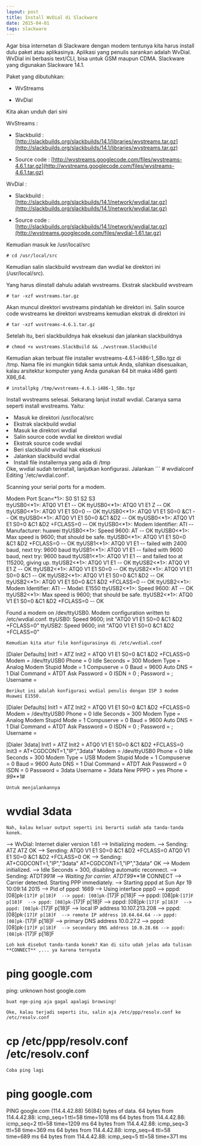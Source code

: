 ```yaml
---
layout: post
title: Install WvDial di Slackware
date: 2015-04-01
tags: slackware
---
```


Agar bisa internetan di Slackware dengan modem tentunya kita harus install dulu paket atau aplikasinya. Aplikasi yang penulis sarankan adalah WvDial. WvDial ini berbasis text/CLI, bisa untuk GSM maupun CDMA. Slackware yang digunakan Slackware 14.1.

Paket yang dibutuhkan:

* WvStreams

* WvDial


Kita akan unduh dari sini

WvStreams : 

- Slackbuild : [http://slackbuilds.org/slackbuilds/14.1/libraries/wvstreams.tar.gz](http://slackbuilds.org/slackbuilds/14.1/libraries/wvstreams.tar.gz)

- Source code : [http://wvstreams.googlecode.com/files/wvstreams-4.6.1.tar.gz](http://wvstreams.googlecode.com/files/wvstreams-4.6.1.tar.gz)
 
WvDial :

- Slackbuild : [http://slackbuilds.org/slackbuilds/14.1/network/wvdial.tar.gz](http://slackbuilds.org/slackbuilds/14.1/network/wvdial.tar.gz)

- Source code : [http://slackbuilds.org/slackbuilds/14.1/network/wvdial.tar.gz](http://wvstreams.googlecode.com/files/wvdial-1.61.tar.gz)


Kemudian masuk ke /usr/local/src
```
# cd /usr/local/src
```

Kemudian salin slackbuild wvstream dan wvdial ke direktori ini (/usr/local/src).

Yang harus diinstall dahulu adalah wvstreams. Ekstrak slackbuild wvstream
```
# tar -xzf wvstreams.tar.gz
```

Akan muncul direktori wvstreams pindahlah ke direktori ini. Salin source code wvstreams ke direktori wvstreams kemudian ekstrak di direktori ini
```
# tar -xzf wvstreams-4.6.1.tar.gz
```

Setelah itu, beri slackbuildnya hak eksekusi dan jalankan slackbuildnya
```
# chmod +x wvstreams.SlackBuild && ./wvstream.SlackBuild
```

Kemudian akan terbuat file installer wvstreams-4.6.1-i486-1_SBo.tgz di /tmp. Nama file ini mungkin tidak sama untuk Anda, silahkan disesuaikan, kalau arsitektur komputer yang Anda gunakan 64 bit maka i486 ganti X86_64.
```
# installpkg /tmp/wvstreams-4.6.1-i486-1_SBo.tgz
```

Install wvstreams selesai. Sekarang lanjut install wvdial. Caranya sama seperti install wvstreams. Yaitu:
<li>Masuk ke direktori /usr/local/src</li>
<li>Ekstrak slackbuild wvdial</li>
<li>Masuk ke direktori wvdial</li>
<li>Salin source code wvdial ke direktori wvdial</li>
<li>Ekstrak source code wvdial</li>
<li>Beri slackbuild wvdial hak eksekusi</li>
<li>Jalankan slackbuild wvdial</li>
<li>Install file installernya yang ada di /tmp</li>
Oke, wvdial sudah terinstall, lanjutkan konfigurasi. Jalankan
```
# wvdialconf
Editing '/etc/wvdial.conf'.

Scanning your serial ports for a modem.

Modem Port Scan<*1>: S0   S1   S2   S3   
ttyUSB0<*1>: ATQ0 V1 E1 -- OK
ttyUSB0<*1>: ATQ0 V1 E1 Z -- OK
ttyUSB0<*1>: ATQ0 V1 E1 S0=0 -- OK
ttyUSB0<*1>: ATQ0 V1 E1 S0=0 &C1 -- OK
ttyUSB0<*1>: ATQ0 V1 E1 S0=0 &C1 &D2 -- OK
ttyUSB0<*1>: ATQ0 V1 E1 S0=0 &C1 &D2 +FCLASS=0 -- OK
ttyUSB0<*1>: Modem Identifier: ATI -- Manufacturer: huawei
ttyUSB0<*1>: Speed 9600: AT -- OK
ttyUSB0<*1>: Max speed is 9600; that should be safe.
ttyUSB0<*1>: ATQ0 V1 E1 S0=0 &C1 &D2 +FCLASS=0 -- OK
ttyUSB1<*1>: ATQ0 V1 E1 -- failed with 2400 baud, next try: 9600 baud
ttyUSB1<*1>: ATQ0 V1 E1 -- failed with 9600 baud, next try: 9600 baud
ttyUSB1<*1>: ATQ0 V1 E1 -- and failed too at 115200, giving up.
ttyUSB2<*1>: ATQ0 V1 E1 -- OK
ttyUSB2<*1>: ATQ0 V1 E1 Z -- OK
ttyUSB2<*1>: ATQ0 V1 E1 S0=0 -- OK
ttyUSB2<*1>: ATQ0 V1 E1 S0=0 &C1 -- OK
ttyUSB2<*1>: ATQ0 V1 E1 S0=0 &C1 &D2 -- OK
ttyUSB2<*1>: ATQ0 V1 E1 S0=0 &C1 &D2 +FCLASS=0 -- OK
ttyUSB2<*1>: Modem Identifier: ATI -- Model: E1550
ttyUSB2<*1>: Speed 9600: AT -- OK
ttyUSB2<*1>: Max speed is 9600; that should be safe.
ttyUSB2<*1>: ATQ0 V1 E1 S0=0 &C1 &D2 +FCLASS=0 -- OK

Found a modem on /dev/ttyUSB0.
Modem configuration written to /etc/wvdial.conf.
ttyUSB0<Info>: Speed 9600; init "ATQ0 V1 E1 S0=0 &C1 &D2 +FCLASS=0"
ttyUSB2<Info>: Speed 9600; init "ATQ0 V1 E1 S0=0 &C1 &D2 +FCLASS=0"
```
Kemudian kita atur file konfigurasinya di /etc/wvdial.conf
```
[Dialer Defaults]
Init1 = ATZ
Init2 = ATQ0 V1 E1 S0=0 &C1 &D2 +FCLASS=0
Modem = /dev/ttyUSB0
Phone = 0
Idle Seconds = 300
Modem Type = Analog Modem
Stupid Mode = 1
Compuserve = 0
Baud = 9600
Auto DNS = 1
Dial Command = ATDT
Ask Password = 0
ISDN = 0
; Password = <Your Password>
; Username = <Your Login Name>
```
Berikut ini adalah konfigurasi wvdial penulis dengan ISP 3 modem Huawei E1550.
```
[Dialer Defaults]
Init1 = ATZ
Init2 = ATQ0 V1 E1 S0=0 &C1 &D2 +FCLASS=0
Modem = /dev/ttyUSB0
Phone = 0
Idle Seconds = 300
Modem Type = Analog Modem
Stupid Mode = 1
Compuserve = 0
Baud = 9600
Auto DNS = 1
Dial Command = ATDT
Ask Password = 0
ISDN = 0
; Password = <Your Password>
; Username = <Your Login Name>


[Dialer 3data]
Init1 = ATZ
Init2 = ATQ0 V1 E1 S0=0 &C1 &D2 +FCLASS=0
Init3 = AT+CGDCONT=1,"IP","3data"
Modem = /dev/ttyUSB0
Phone = 0
Idle Seconds = 300
Modem Type = USB Modem
Stupid Mode = 1
Compuserve = 0
Baud = 9600
Auto DNS = 1
Dial Command = ATDT
Ask Password = 0
ISDN = 0
Password = 3data
Username = 3data
New PPPD = yes
Phone = *99***1#
```
Untuk menjalankannya
```
# wvdial 3data
```
Nah, kalau keluar output seperti ini berarti sudah ada tanda-tanda konek.
```
--> WvDial: Internet dialer version 1.61
--> Initializing modem.
--> Sending: ATZ
ATZ
OK
--> Sending: ATQ0 V1 E1 S0=0 &C1 &D2 +FCLASS=0
ATQ0 V1 E1 S0=0 &C1 &D2 +FCLASS=0
OK
--> Sending: AT+CGDCONT=1,"IP","3data"
AT+CGDCONT=1,"IP","3data"
OK
--> Modem initialized.
--> Idle Seconds = 300, disabling automatic reconnect.
--> Sending: ATDT*99***1#
--> Waiting for carrier.
ATDT*99***1#
CONNECT
--> Carrier detected.  Starting PPP immediately.
--> Starting pppd at Sun Apr 19 10:09:14 2015
--> Pid of pppd: 1669
--> Using interface ppp0
--> pppd: [08]pk·`[17]F p[18]F 
--> pppd: [08]pk·`[17]F p[18]F 
--> pppd: [08]pk·`[17]F p[18]F 
--> pppd: [08]pk·`[17]F p[18]F 
--> pppd: [08]pk·`[17]F p[18]F 
--> pppd: [08]pk·`[17]F p[18]F 
--> local  IP address 10.107.213.208
--> pppd: [08]pk·`[17]F p[18]F 
--> remote IP address 10.64.64.64
--> pppd: [08]pk·`[17]F p[18]F 
--> primary   DNS address 10.0.27.2
--> pppd: [08]pk·`[17]F p[18]F 
--> secondary DNS address 10.0.28.66
--> pppd: [08]pk·`[17]F p[18]F 
```
Loh kok disebut tanda-tanda konek? Kan di situ udah jelas ada tulisan **CONNECT** ,... ya karena ternyata
```
# ping google.com
ping: unknown host google.com
```
buat nge-ping aja gagal apalagi browsing!

Oke, kalau terjadi seperti itu, salin aja /etc/ppp/resolv.conf ke /etc/resolv.conf
```
# cp /etc/ppp/resolv.conf /etc/resolv.conf
```
Coba ping lagi
```
# ping google.com
PING google.com (114.4.42.88) 56(84) bytes of data.
64 bytes from 114.4.42.88: icmp_seq=1 ttl=58 time=1018 ms
64 bytes from 114.4.42.88: icmp_seq=2 ttl=58 time=1209 ms
64 bytes from 114.4.42.88: icmp_seq=3 ttl=58 time=369 ms
64 bytes from 114.4.42.88: icmp_seq=4 ttl=58 time=689 ms
64 bytes from 114.4.42.88: icmp_seq=5 ttl=58 time=371 ms
```
